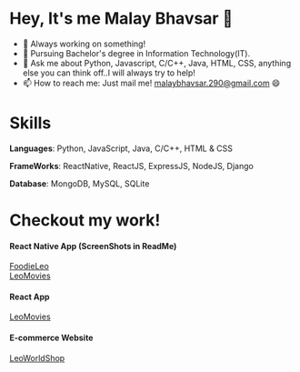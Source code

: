 # Hey, It's me Malay Bhavsar 👋
- 🔭 Always working on something!
- 🌱 Pursuing Bachelor's degree in Information Technology(IT).
- 💬 Ask me about Python, Javascript, C/C++, Java, HTML, CSS, anything else you can think off..I will always try to help!
- 📫 How to reach me: Just mail me! malaybhavsar.290@gmail.com 😄

# Skills
<p><b>Languages</b>: Python, JavaScript, Java, C/C++, HTML & CSS</p>
<p><b>FrameWorks</b>: ReactNative, ReactJS, ExpressJS, NodeJS, Django</p>
<p><b>Database</b>: MongoDB, MySQL, SQLite</p>

# Checkout my work!
<p><h4>React Native App (ScreenShots in ReadMe)</h4><a href="https://github.com/Leo-Malay/FoodieLeo-Mobile-App">FoodieLeo</a><br/><a href="https://github.com/Leo-Malay/Leo-Movies-Mobile-App">LeoMovies</a></p>
<p><h4>React App</h4><a href="https://leomovies.herokuapp.com/#/">LeoMovies</a></p>
<p><h4>E-commerce Website</h4><a href="https://leoworldshop.herokuapp.com/u/home">LeoWorldShop</a></p>
